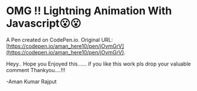 # OMG !! Lightning Animation With Javascript😮😮

A Pen created on CodePen.io. Original URL: [https://codepen.io/aman_here10/pen/jOvmGrV](https://codepen.io/aman_here10/pen/jOvmGrV).

Heyy.. 
Hope you Enjoyed this......
if you like this work pls drop your valuable comment 
Thankyou....!!!

-Aman Kumar Rajput